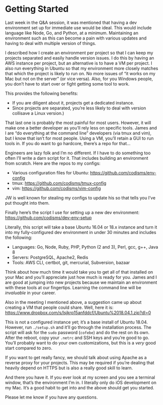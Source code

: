 # Getting Started

Last week in the Q&A session, it was mentioned that having a dev environment set up for immediate use would be ideal.  This would include language like Node, Go, and Python, at a minimum.  Maintaining an environment such as this can become a pain with various updates and having to deal with multiple version of things.

I described how I create an environment per project so that I can keep my projects separated and easily handle version issues.  I do this by having an AWS instance per project, but an alternative is to have a VM per project.  I also run everything in Ubuntu so that my environment more closely matches that which the project is likely to run on.  No more issues of “it works on my Mac but not on the server” (or vice versa).  Also, for you Windows people, you don’t have to start over or fight getting some tool to work.

This provides the following benefits:
- If you are diligent about it, projects get a dedicated instance.
- Since projects are separated, you’re less likely to deal with version collisave a Linux version.)

That last one is probably the most painful for most users.  However, it will make one a better developer as you’ll rely less on specific tools.  James and I are “do everything at the command line” developers (via tmux and vim), but I know that isn’t for most people.  Using a VM, you’ll retain a GUI to run tools in.  If you do want to go hardcore, there’s a repo for that...

Engineers are lazy folk and I’m no different.  If I have to do something too often I’ll write a darn script for it.  That includes building an environment from scratch.  Here are the repos to my configs:
- Various configuration files for Ubuntu: https://github.com/codisms/env-config
- tmux: https://github.com/codisms/tmux-config
- vim: https://github.com/codisms/vim-config

JW is well known for stealing my configs to update his so that tells you I’ve put thought into them.

Finally here’s the script I use for setting up a new dev environment: https://github.com/codisms/dev-env-setup

Literally, this script will take a base Ubuntu 16.04 or 18.x instance and turn it into my fully-configured dev environment in under 30 minutes and includes the following:
- Languages: Go, Node, Ruby, PHP, Python (2 and 3), Perl, gcc, g++, Java 8
- Servers: PostgreSQL, Apache2, Redis
- Tools: AWS CLI, certbot, git, mercurial, Subversion, bazaar

Think about how much time it would take you to get all of that installed on your Mac and you’ll appreciate just how much is ready for you.  James and I are good at jumping into new projects because we maintain an environment with these tools at our fingertips.  Learning the command line will be _invaluable_ in your career.

Also in the meeting I mentioned above, a suggestion came up about creating a VM that people could share.  Well, here it is: https://www.dropbox.com/s/lsjkrp15anfddcf/Ubuntu%2018.04.1.zip?dl=0

This is not a configured instance yet; it’s a base install of Ubuntu 18.04.  However, run `./setup.sh` and it’ll go through the installation process.  The script will ask for the `sudo` password (`cofebe`) and do the rest on its own.  After the reboot, copy your `.netrc` and SSH keys and you’re good to go.  You’ll probably want to do your own customizations, but this is a _very_ good start compared to zero.

If you want to get really fancy, we should talk about using Apache as a reverse proxy for your projects.  This may be required if you’re dealing that heavily depend on HTTPS but is also a really good skill to learn.

And there you have it.  If you ever look at my screen and you see a terminal window, that’s the environment I’m in.  I literally only do iOS development on my Mac.  It’s a good habit to get into and the above should get you started.

Please let me know if you have any questions.

